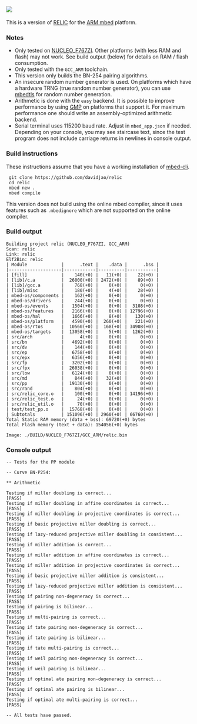 ![](https://github.com/relic-toolkit/relic/blob/master/art/rlc_logo.png)
=====

This is a version of [RELIC](https://github.com/relic-toolkit/relic) for the [ARM mbed](https://os.mbed.com/) platform.

### Notes

 * Only tested on [NUCLEO_F767ZI](https://os.mbed.com/platforms/ST-Nucleo-F767ZI/). Other platforms (with less RAM and flash) may not work. See build output (below) for details on RAM / flash consumption.
 * Only tested with the `GCC_ARM` toolchain.
 * This version only builds the BN-254 pairing algorithms.
 * An insecure random number generator is used. On platforms which have a hardware TRNG (true random number generator), you can use [mbedtls](https://tls.mbed.org/kb/how-to/add-a-random-generator) for random number generation.
 * Arithmetic is done with the `easy` backend. It is possible to improve performance by using [GMP](https://singletonresearch.com/2017/07/11/cmake-and-gnu-multiple-precision-arithmetic-library-on-arm-cortex-m4/) on platforms that support it. For maximum performance one should write an assembly-optimized arithmetic backend.
 * Serial terminal uses 115200 baud rate. Adjust in `mbed_app.json` if needed. Depending on your console, you may see staircase text, since the test program does not include carriage returns in newlines in console output.
 
### Build instructions
 
These instructions assume that you have a working installation of [mbed-cli](https://os.mbed.com/docs/mbed-os/latest/quick-start/offline-with-mbed-cli.html).
 
     git clone https://github.com/davidjao/relic
     cd relic
     mbed new .
     mbed compile

This version does not build using the online mbed compiler, since it uses features such as `.mbedignore` which are not supported on the online compiler.

### Build output

    Building project relic (NUCLEO_F767ZI, GCC_ARM)
    Scan: relic
    Link: relic
    Elf2Bin: relic
    | Module             |      .text |    .data |      .bss |
    |--------------------|------------|----------|-----------|
    | [fill]             |    140(+0) |   11(+0) |    22(+0) |
    | [lib]/c.a          |  26000(+0) | 2472(+0) |    89(+0) |
    | [lib]/gcc.a        |    768(+0) |    0(+0) |     0(+0) |
    | [lib]/misc         |    180(+0) |    4(+0) |    28(+0) |
    | mbed-os/components |    162(+0) |    0(+0) |     0(+0) |
    | mbed-os/drivers    |    244(+0) |    0(+0) |     0(+0) |
    | mbed-os/events     |   1504(+0) |    0(+0) |  3108(+0) |
    | mbed-os/features   |   2166(+0) |    0(+0) | 12796(+0) |
    | mbed-os/hal        |   1666(+0) |    8(+0) |   130(+0) |
    | mbed-os/platform   |   4590(+0) |  260(+0) |   221(+0) |
    | mbed-os/rtos       |  10560(+0) |  168(+0) | 34908(+0) |
    | mbed-os/targets    |  13058(+0) |    5(+0) |  1262(+0) |
    | src/arch           |      4(+0) |    0(+0) |     0(+0) |
    | src/bn             |   4692(+0) |    0(+0) |     0(+0) |
    | src/dv             |    144(+0) |    0(+0) |     0(+0) |
    | src/ep             |   6758(+0) |    0(+0) |     0(+0) |
    | src/epx            |   6356(+0) |    0(+0) |     0(+0) |
    | src/fp             |   3202(+0) |    0(+0) |     0(+0) |
    | src/fpx            |  26038(+0) |    0(+0) |     0(+0) |
    | src/low            |   6124(+0) |    0(+0) |     0(+0) |
    | src/md             |    844(+0) |   32(+0) |     0(+0) |
    | src/pp             |  19130(+0) |    0(+0) |     0(+0) |
    | src/rand           |    804(+0) |    0(+0) |     0(+0) |
    | src/relic_core.o   |    100(+0) |    0(+0) | 14196(+0) |
    | src/relic_test.o   |     24(+0) |    0(+0) |     0(+0) |
    | src/relic_util.o   |     70(+0) |    0(+0) |     0(+0) |
    | test/test_pp.o     |  15768(+0) |    0(+0) |     0(+0) |
    | Subtotals          | 151096(+0) | 2960(+0) | 66760(+0) |
    Total Static RAM memory (data + bss): 69720(+0) bytes
    Total Flash memory (text + data): 154056(+0) bytes
    
    Image: ./BUILD/NUCLEO_F767ZI/GCC_ARM/relic.bin

### Console output

    -- Tests for the PP module
    
    -- Curve BN-P254:
    
    ** Arithmetic
    
    Testing if miller doubling is correct...                                      [PASS]
    Testing if miller doubling in affine coordinates is correct...                [PASS]
    Testing if miller doubling in projective coordinates is correct...            [PASS]
    Testing if basic projective miller doubling is correct...                     [PASS]
    Testing if lazy-reduced projective miller doubling is consistent...           [PASS]
    Testing if miller addition is correct...                                      [PASS]
    Testing if miller addition in affine coordinates is correct...                [PASS]
    Testing if miller addition in projective coordinates is correct...            [PASS]
    Testing if basic projective miller addition is consistent...                  [PASS]
    Testing if lazy-reduced projective miller addition is consistent...           [PASS]
    Testing if pairing non-degeneracy is correct...                               [PASS]
    Testing if pairing is bilinear...                                             [PASS]
    Testing if multi-pairing is correct...                                        [PASS]
    Testing if tate pairing non-degeneracy is correct...                          [PASS]
    Testing if tate pairing is bilinear...                                        [PASS]
    Testing if tate multi-pairing is correct...                                   [PASS]
    Testing if weil pairing non-degeneracy is correct...                          [PASS]
    Testing if weil pairing is bilinear...                                        [PASS]
    Testing if optimal ate pairing non-degeneracy is correct...                   [PASS]
    Testing if optimal ate pairing is bilinear...                                 [PASS]
    Testing if optimal ate multi-pairing is correct...                            [PASS]
    
    -- All tests have passed.
